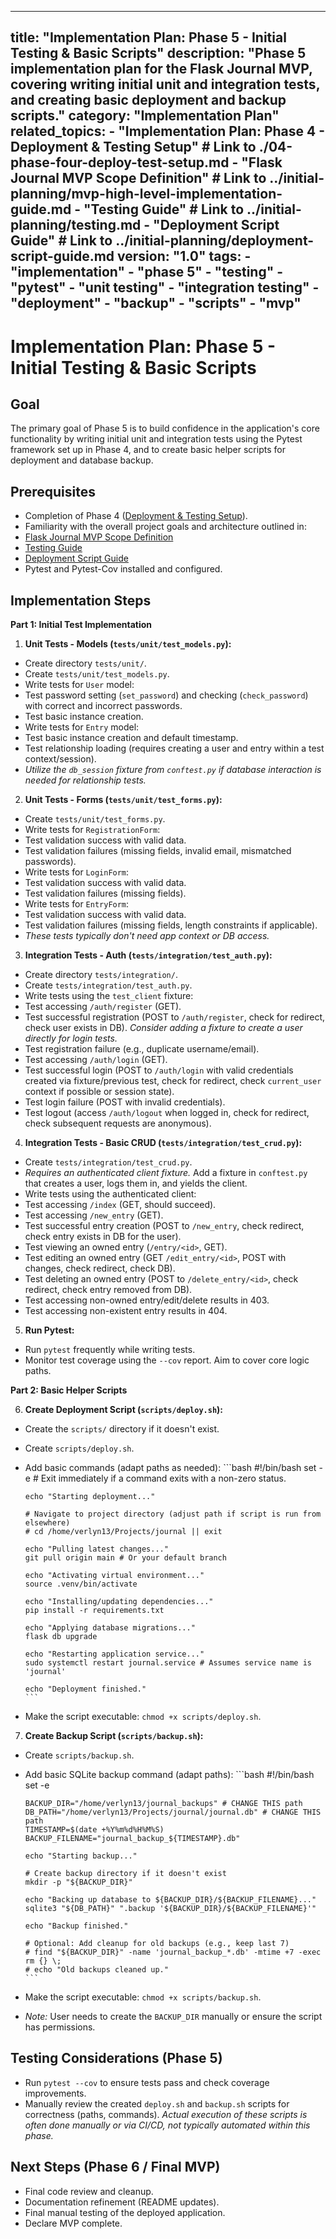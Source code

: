 ***

title: "Implementation Plan: Phase 5 - Initial Testing & Basic Scripts"
description: "Phase 5 implementation plan for the Flask Journal MVP, covering writing initial unit and integration tests, and creating basic deployment and backup scripts."
category: "Implementation Plan"
related\_topics:
\- "Implementation Plan: Phase 4 - Deployment & Testing Setup" # Link to ./04-phase-four-deploy-test-setup.md
\- "Flask Journal MVP Scope Definition" # Link to ../initial-planning/mvp-high-level-implementation-guide.md
\- "Testing Guide" # Link to ../initial-planning/testing.md
\- "Deployment Script Guide" # Link to ../initial-planning/deployment-script-guide.md
version: "1.0"
tags:
\- "implementation"
\- "phase 5"
\- "testing"
\- "pytest"
\- "unit testing"
\- "integration testing"
\- "deployment"
\- "backup"
\- "scripts"
\- "mvp"
--------

# Implementation Plan: Phase 5 - Initial Testing & Basic Scripts

## Goal

The primary goal of Phase 5 is to build confidence in the application's core functionality by writing initial unit and integration tests using the Pytest framework set up in Phase 4, and to create basic helper scripts for deployment and database backup.

## Prerequisites

- Completion of Phase 4 ([Deployment & Testing Setup](./04-phase-four-deploy-test-setup.md)).
- Familiarity with the overall project goals and architecture outlined in:
- [Flask Journal MVP Scope Definition](../initial-planning/mvp-high-level-implementation-guide.md)
- [Testing Guide](../initial-planning/testing.md)
- [Deployment Script Guide](../initial-planning/deployment-script-guide.md)
- Pytest and Pytest-Cov installed and configured.

## Implementation Steps

**Part 1: Initial Test Implementation**

1. **Unit Tests - Models (`tests/unit/test_models.py`):**

- Create directory `tests/unit/`.
- Create `tests/unit/test_models.py`.
- Write tests for `User` model:
- Test password setting (`set_password`) and checking (`check_password`) with correct and incorrect passwords.
- Test basic instance creation.
- Write tests for `Entry` model:
- Test basic instance creation and default timestamp.
- Test relationship loading (requires creating a user and entry within a test context/session).
- *Utilize the `db_session` fixture from `conftest.py` if database interaction is needed for relationship tests.*

2. **Unit Tests - Forms (`tests/unit/test_forms.py`):**

- Create `tests/unit/test_forms.py`.
- Write tests for `RegistrationForm`:
- Test validation success with valid data.
- Test validation failures (missing fields, invalid email, mismatched passwords).
- Write tests for `LoginForm`:
- Test validation success with valid data.
- Test validation failures (missing fields).
- Write tests for `EntryForm`:
- Test validation success with valid data.
- Test validation failures (missing fields, length constraints if applicable).
- *These tests typically don't need app context or DB access.*

3. **Integration Tests - Auth (`tests/integration/test_auth.py`):**

- Create directory `tests/integration/`.
- Create `tests/integration/test_auth.py`.
- Write tests using the `test_client` fixture:
- Test accessing `/auth/register` (GET).
- Test successful registration (POST to `/auth/register`, check for redirect, check user exists in DB). *Consider adding a fixture to create a user directly for login tests.*
- Test registration failure (e.g., duplicate username/email).
- Test accessing `/auth/login` (GET).
- Test successful login (POST to `/auth/login` with valid credentials created via fixture/previous test, check for redirect, check `current_user` context if possible or session state).
- Test login failure (POST with invalid credentials).
- Test logout (access `/auth/logout` when logged in, check for redirect, check subsequent requests are anonymous).

4. **Integration Tests - Basic CRUD (`tests/integration/test_crud.py`):**

- Create `tests/integration/test_crud.py`.
- *Requires an authenticated client fixture.* Add a fixture in `conftest.py` that creates a user, logs them in, and yields the client.
- Write tests using the authenticated client:
- Test accessing `/index` (GET, should succeed).
- Test accessing `/new_entry` (GET).
- Test successful entry creation (POST to `/new_entry`, check redirect, check entry exists in DB for the user).
- Test viewing an owned entry (`/entry/<id>`, GET).
- Test editing an owned entry (GET `/edit_entry/<id>`, POST with changes, check redirect, check DB).
- Test deleting an owned entry (POST to `/delete_entry/<id>`, check redirect, check entry removed from DB).
- Test accessing non-owned entry/edit/delete results in 403.
- Test accessing non-existent entry results in 404.

5. **Run Pytest:**

- Run `pytest` frequently while writing tests.
- Monitor test coverage using the `--cov` report. Aim to cover core logic paths.

**Part 2: Basic Helper Scripts**

6. **Create Deployment Script (`scripts/deploy.sh`):**

- Create the `scripts/` directory if it doesn't exist.
- Create `scripts/deploy.sh`.
- Add basic commands (adapt paths as needed):
  \`\`\`bash
  \#!/bin/bash
  set -e # Exit immediately if a command exits with a non-zero status.

  ````
  echo "Starting deployment..."

  # Navigate to project directory (adjust path if script is run from elsewhere)
  # cd /home/verlyn13/Projects/journal || exit

  echo "Pulling latest changes..."
  git pull origin main # Or your default branch

  echo "Activating virtual environment..."
  source .venv/bin/activate

  echo "Installing/updating dependencies..."
  pip install -r requirements.txt

  echo "Applying database migrations..."
  flask db upgrade

  echo "Restarting application service..."
  sudo systemctl restart journal.service # Assumes service name is 'journal'

  echo "Deployment finished."
  ```
  ````
- Make the script executable: `chmod +x scripts/deploy.sh`.

7. **Create Backup Script (`scripts/backup.sh`):**

- Create `scripts/backup.sh`.
- Add basic SQLite backup command (adapt paths):
  \`\`\`bash
  \#!/bin/bash
  set -e

  ````
  BACKUP_DIR="/home/verlyn13/journal_backups" # CHANGE THIS path
  DB_PATH="/home/verlyn13/Projects/journal/journal.db" # CHANGE THIS path
  TIMESTAMP=$(date +%Y%m%d%H%M%S)
  BACKUP_FILENAME="journal_backup_${TIMESTAMP}.db"

  echo "Starting backup..."

  # Create backup directory if it doesn't exist
  mkdir -p "${BACKUP_DIR}"

  echo "Backing up database to ${BACKUP_DIR}/${BACKUP_FILENAME}..."
  sqlite3 "${DB_PATH}" ".backup '${BACKUP_DIR}/${BACKUP_FILENAME}'"

  echo "Backup finished."

  # Optional: Add cleanup for old backups (e.g., keep last 7)
  # find "${BACKUP_DIR}" -name 'journal_backup_*.db' -mtime +7 -exec rm {} \;
  # echo "Old backups cleaned up."
  ```
  ````
- Make the script executable: `chmod +x scripts/backup.sh`.
- *Note:* User needs to create the `BACKUP_DIR` manually or ensure the script has permissions.

## Testing Considerations (Phase 5)

- Run `pytest --cov` to ensure tests pass and check coverage improvements.
- Manually review the created `deploy.sh` and `backup.sh` scripts for correctness (paths, commands). *Actual execution of these scripts is often done manually or via CI/CD, not typically automated within this phase.*

## Next Steps (Phase 6 / Final MVP)

- Final code review and cleanup.
- Documentation refinement (README updates).
- Final manual testing of the deployed application.
- Declare MVP complete.
